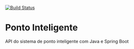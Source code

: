 [![Build Status](https://app.travis-ci.com/Rodrigojuniorj/ponto-inteligente-api.svg?branch=main)](https://app.travis-ci.com/Rodrigojuniorj/ponto-inteligente-api)

# Ponto Inteligente
API do sistema de ponto inteligente com Java e Spring Boot
